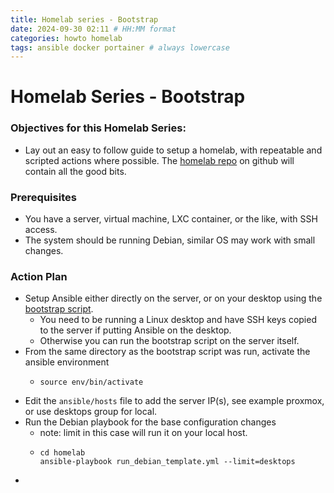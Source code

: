 ```yaml
---
title: Homelab series - Bootstrap
date: 2024-09-30 02:11 # HH:MM format
categories: howto homelab
tags: ansible docker portainer # always lowercase
---
```


# Homelab Series - Bootstrap

### Objectives for this Homelab Series:
- Lay out an easy to follow guide to setup a homelab, with repeatable and scripted actions where possible. The [homelab repo](https://github.com/Sarlaac/homelab) on github will contain all the good bits.

### Prerequisites
- You have a server, virtual machine, LXC container, or the like, with SSH access.
- The system should be running Debian, similar OS may work with small changes.

### Action Plan
- Setup Ansible either directly on the server, or on your desktop using the [bootstrap script](https://raw.githubusercontent.com/Sarlaac/homelab/refs/heads/main/bootstrap.sh).
  - You need to be running a Linux desktop and have SSH keys copied to the server if putting Ansible on the desktop.
  - Otherwise you can run the bootstrap script on the server itself.
- From the same directory as the bootstrap script was run, activate the ansible environment
  - ```
    source env/bin/activate
    ```
- Edit the ```ansible/hosts``` file to add the server IP(s), see example proxmox, or use desktops group for local.
- Run the Debian playbook for the base configuration changes
  - note: limit in this case will run it on your local host.
  - ```
    cd homelab
    ansible-playbook run_debian_template.yml --limit=desktops
    ```
- 
